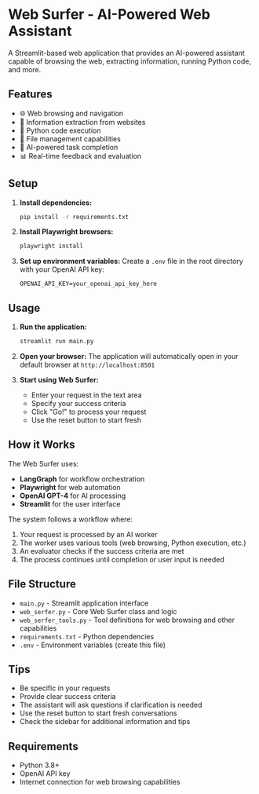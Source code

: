 # Web Surfer - AI-Powered Web Assistant

A Streamlit-based web application that provides an AI-powered assistant capable of browsing the web, extracting information, running Python code, and more.

## Features

- 🌐 Web browsing and navigation
- 📄 Information extraction from websites
- 🐍 Python code execution
- 💾 File management capabilities
- 🤖 AI-powered task completion
- 📊 Real-time feedback and evaluation

## Setup

1. **Install dependencies:**
   ```bash
   pip install -r requirements.txt
   ```

2. **Install Playwright browsers:**
   ```bash
   playwright install
   ```

3. **Set up environment variables:**
   Create a `.env` file in the root directory with your OpenAI API key:
   ```
   OPENAI_API_KEY=your_openai_api_key_here
   ```

## Usage

1. **Run the application:**
   ```bash
   streamlit run main.py
   ```

2. **Open your browser:**
   The application will automatically open in your default browser at `http://localhost:8501`

3. **Start using Web Surfer:**
   - Enter your request in the text area
   - Specify your success criteria
   - Click "Go!" to process your request
   - Use the reset button to start fresh

## How it Works

The Web Surfer uses:
- **LangGraph** for workflow orchestration
- **Playwright** for web automation
- **OpenAI GPT-4** for AI processing
- **Streamlit** for the user interface

The system follows a workflow where:
1. Your request is processed by an AI worker
2. The worker uses various tools (web browsing, Python execution, etc.)
3. An evaluator checks if the success criteria are met
4. The process continues until completion or user input is needed

## File Structure

- `main.py` - Streamlit application interface
- `web_serfer.py` - Core Web Surfer class and logic
- `web_serfer_tools.py` - Tool definitions for web browsing and other capabilities
- `requirements.txt` - Python dependencies
- `.env` - Environment variables (create this file)

## Tips

- Be specific in your requests
- Provide clear success criteria
- The assistant will ask questions if clarification is needed
- Use the reset button to start fresh conversations
- Check the sidebar for additional information and tips

## Requirements

- Python 3.8+
- OpenAI API key
- Internet connection for web browsing capabilities 